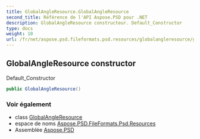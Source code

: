 ```yaml
---
title: GlobalAngleResource.GlobalAngleResource
second_title: Référence de l'API Aspose.PSD pour .NET
description: GlobalAngleResource constructeur. Default_Constructor
type: docs
weight: 10
url: /fr/net/aspose.psd.fileformats.psd.resources/globalangleresource/globalangleresource/
---
```

## GlobalAngleResource constructor

Default_Constructor

```csharp
public GlobalAngleResource()
```

### Voir également

* class [GlobalAngleResource](../)
* espace de noms [Aspose.PSD.FileFormats.Psd.Resources](../../globalangleresource/)
* Assemblée [Aspose.PSD](../../../)


